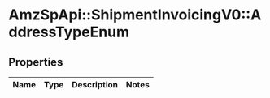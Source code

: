 # AmzSpApi::ShipmentInvoicingV0::AddressTypeEnum

## Properties
Name | Type | Description | Notes
------------ | ------------- | ------------- | -------------

